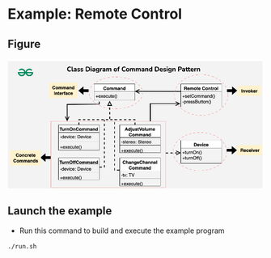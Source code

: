 # Example: Remote Control

## Figure

![](/assets/imgs/example_remote_control.png)

## Launch the example

- Run this command to build and execute the example program

```bash
./run.sh
```
